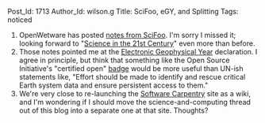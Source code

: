 Post_Id: 1713
Author_Id: wilson.g
Title: SciFoo, eGY, and Splitting
Tags: noticed

<ol>
<li>OpenWetware has posted <a href="http://blog.openwetware.org/scienceintheopen/2008/08/11/notes-from-scifoo">notes from SciFoo</a>. I'm sorry I missed it; looking forward to "<a href="http://www.science21stcentury.org/">Science in the 21st Century</a>" even more than before.</li>
<li>Those notes pointed me at the <a href="http://egy.org/declaration.php">Electronic Geophysical Year</a> declaration. I agree in principle, but think that something like the Open Source Initiative's "certified open" <a href="http://pyre.third-bit.com/blog/archives/1677.html">badge</a> would be more useful than UN-ish statements like, "Effort should be made to identify and rescue critical Earth system data and ensure persistent access to them."</li>
<li>We're very close to re-launching the <a href="http://swc.scipy.org">Software Carpentry</a> site as a wiki, and I'm wondering if I should move the science-and-computing thread out of this blog into a separate one at that site.  Thoughts?</li>
</ol>
